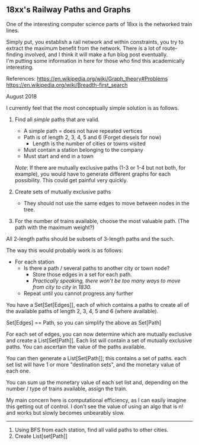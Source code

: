 18xx's Railway Paths and Graphs
-------------------------------

One of the interesting computer science parts of 18xx is the networked train lines.

Simply put, you establish a rail network and within constraints, you try to extract the maximum benefit from the network.
 There is a lot of route-finding involved, and I think it will make a fun blog post eventually.  
 I'm putting some information in here for those who find this academically interesting.
  
References:
https://en.wikipedia.org/wiki/Graph_theory#Problems
https://en.wikipedia.org/wiki/Breadth-first_search

August 2018

I currently feel that the most conceptually simple solution is as follows.
 
 1. Find all *simple* paths that are valid.
    - A simple path = does not have repeated vertices
    - Path is of length 2, 3, 4, 5 and 6 (Forget diesels for now)
        - Length is the number of cities or towns visited
    - Must contain a station belonging to the company
    - Must start and end in a town

    *Note*: If there are mutually exclusive paths (1-3 or 1-4 but not both, for example), you would have to generate 
    different graphs for each possibility.  This could get painful very quickly.

 2. Create sets of mutually exclusive paths
    - They should not use the same edges to move between nodes in the tree.

 3. For the number of trains available, choose the most valuable path. (The path with the maximum weight?)
 
All 2-length paths should be subsets of 3-length paths and the such.

The way this would probably work is as follows:

- For each station
    - Is there a path / several paths to another city or town node?
        - Store those edges in a set for each path.
        - *Practically speaking, there won't be too many ways to move from city to city in 1830.*
    - Repeat until you cannot progress any further

You have a Set[Set[Edges]], each of which contains a paths to create all of the available paths of length 2, 3, 4, 5 and 6 (where available).

Set[Edges] == Path, so you can simplify the above as Set[Path]

For each set of edges, you can now determine which are mutually exclusive and create a List[Set[Path]].  Each list will contain a set of mutually exclusive paths.  You can ascertain the value of the paths available.

You can then generate a List[Set[Path]]; this contains a set of paths.  each set list will have 1 or more "destination sets", and the monetary value of each one.

You can sum up the monetary value of each set list and, depending on the number / type of trains available, assign the train.

My main concern here is computational efficiency, as I can easily imagine this getting out of control.  I don't see the value of using an algo that is n! and works but slowly becomes unbearably slow.

----------

1. Using BFS from each station, find all valid paths to other cities.
2. Create List[set[Path]]